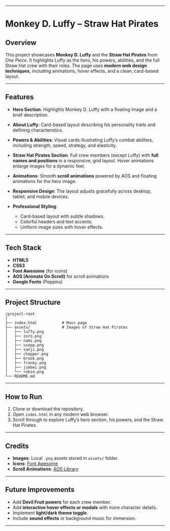 
---

# Monkey D. Luffy – Straw Hat Pirates

## Overview

This project showcases **Monkey D. Luffy** and the **Straw Hat Pirates** from *One Piece*. It highlights Luffy as the hero, his powers, abilities, and the full Straw Hat crew with their roles. The page uses **modern web design techniques**, including animations, hover effects, and a clean, card-based layout.

---

## Features

* **Hero Section**:
  Highlights Monkey D. Luffy with a floating image and a brief description.

* **About Luffy**:
  Card-based layout describing his personality traits and defining characteristics.

* **Powers & Abilities**:
  Visual cards illustrating Luffy’s combat abilities, including strength, speed, strategy, and elasticity.

* **Straw Hat Pirates Section**:
  Full crew members (except Luffy) with **full names and positions** in a responsive, grid layout. Hover animations enlarge images for a dynamic feel.

* **Animations**:
  Smooth **scroll animations** powered by AOS and floating animations for the hero image.

* **Responsive Design**:
  The layout adjusts gracefully across desktop, tablet, and mobile devices.

* **Professional Styling**:

  * Card-based layout with subtle shadows.
  * Colorful headers and text accents.
  * Uniform image sizes with hover effects.

---

## Tech Stack

* **HTML5**
* **CSS3**
* **Font Awesome** (for icons)
* **AOS (Animate On Scroll)** for scroll animations
* **Google Fonts** (Poppins)

---

## Project Structure

```
/project-root
│
├── index.html           # Main page
├── assets/              # Images of Straw Hat Pirates
│   ├── luffy.png
│   ├── zoro.png
│   ├── nami.png
│   ├── usopp.png
│   ├── sanji.png
│   ├── chopper.png
│   ├── brook.png
│   ├── franky.png
│   ├── jimbei.png
│   └── robin.png
└── README.md
```

---

## How to Run

1. Clone or download the repository.
2. Open `index.html` in any modern web browser.
3. Scroll through to explore Luffy’s hero section, his powers, and the Straw Hat Pirates.

---

## Credits

* **Images**: Local `.png` assets stored in `assets/` folder.
* **Icons**: [Font Awesome](https://fontawesome.com/)
* **Scroll Animations**: [AOS Library](https://michalsnik.github.io/aos/)

---

## Future Improvements

* Add **Devil Fruit powers** for each crew member.
* Add **interactive hover effects or modals** with more character details.
* Implement **light/dark theme toggle**.
* Include **sound effects** or background music for immersion.

---

